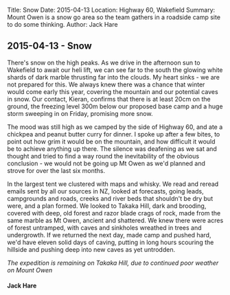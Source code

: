 Title: Snow
Date: 2015-04-13
Location: Highway 60, Wakefield
Summary: Mount Owen is a snow go area so the team gathers in a roadside camp site to do some thinking.
Author: Jack Hare

## 2015-04-13 - Snow

There's snow on the high peaks. As we drive in the afternoon sun to Wakefield
to await our heli lift, we can see far to the south the glowing white shards of
dark marble thrusting far into the clouds. My heart sinks - we are not prepared
for this. We always knew there was a chance that winter would come early this
year, covering the mountain and our potential caves in snow. Our contact,
Kieran, confirms that there is at least 20cm on the ground, the freezing level
300m below our proposed base camp and a huge storm sweeping in on Friday,
promising more snow.

The mood was still high as we camped by the side of Highway 60, and ate
a chickpea and peanut butter curry for dinner. I spoke up after a few bites, to
point out how grim it would be on the mountain, and how difficult it would be
to achieve anything up there. The silence was deafening as we sat and thought
and tried to find a way round the inevitability of the obvious conclusion - we
would not be going up Mt Owen as we'd planned and strove for over the last six
months.

In the largest tent we clustered with maps and whisky. We read and reread
emails sent by all our sources in NZ, looked at forecasts, going leads,
campgrounds and roads, creeks and river beds that shouldn't be dry but were,
and a plan formed. We looked to Takaka Hill, dark and brooding, covered with
deep, old forest and razor blade crags of rock, made from the same marble as Mt
Owen, ancient and shattered. We knew there were acres of forest untramped, with
caves and sinkholes wreathed in trees and undergrowth. If we returned the next
day, made camp and pushed hard, we'd have eleven solid days of caving, putting
in long hours scouring the hillside and pushing deep into new caves as yet
untrodden.

*The expedition is remaining on Takaka Hill, due to continued poor weather on
Mount Owen*

#### Jack Hare

